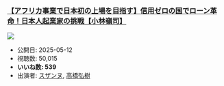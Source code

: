 ### [【アフリカ事業で日本初の上場を目指す】信用ゼロの国でローン革命！日本人起業家の挑戦【小林嶺司】](https://www.youtube.com/watch?v=9uNgoEYbCPE)
[![](https://img.youtube.com/vi/9uNgoEYbCPE/sddefault.jpg)](https://www.youtube.com/watch?v=9uNgoEYbCPE)
-   公開日: 2025-05-12
-   視聴数: 50,015
-   **いいね数: 539**
-   出演者: [スザンヌ](/rehacq_fan/people/スザンヌ "wikilink"), [高橋弘樹](/rehacq_fan/people/高橋弘樹 "wikilink")
